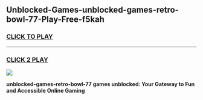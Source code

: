 
## Unblocked-Games-unblocked-games-retro-bowl-77-Play-Free-f5kah
<h3>
<a href="https://premium76.site?title=unblocked-games-retro-bowl-77&ref=23A">CLICK TO PLAY</a></h3>
<hr>

<h3>
<a href="https://premium76.site?title=unblocked-games-retro-bowl-77&ref=23A">CLICK 2 PLAY</a>
  
</h3>

<a href="https://premium76.site?title=unblocked-games-retro-bowl-77&ref=23A"><img src="https://clearcache.store/games.png"></a>


**unblocked-games-retro-bowl-77 games unblocked: Your Gateway to Fun and Accessible Online Gaming**
